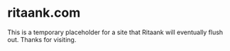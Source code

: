 # ritaank.com

This is a temporary placeholder for a site that Ritaank will eventually flush out. Thanks for visiting.
